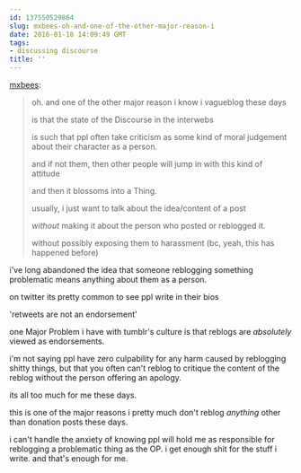 ```yaml
---
id: 137550529864
slug: mxbees-oh-and-one-of-the-other-major-reason-i
date: 2016-01-18 14:09:49 GMT
tags:
- discussing discourse
title: ''
---
```

<p><a class="tumblr_blog" href="http://mxbees.tumblr.com/post/137550080729">mxbees</a>:</p>
<blockquote>
<p>oh. and one of the other major reason i know i vagueblog these days</p>

<p>is that the state of the Discourse in the interwebs</p>

<p>is such that ppl often take criticism as some kind of moral judgement about their character as a person.</p>

<p>and if not them, then other people will jump in with this kind of attitude</p>

<p>and then it blossoms into a Thing.</p>

<p>usually, i just want to talk about the idea/content of a post</p>

<p><em>without</em> making it about the person who posted or reblogged it.</p>

<p>without possibly exposing them to harassment (bc, yeah, this has happened before)</p>
</blockquote>

i've long abandoned the idea that someone reblogging something problematic means anything about them as a person.

on twitter its pretty common to see ppl write in their bios

'retweets are not an endorsement'

one Major Problem i have with tumblr's culture is that reblogs are *absolutely* viewed as endorsements.

i'm not saying ppl have zero culpability for any harm caused by reblogging shitty things, but that you often can't reblog to critique the content of the reblog without the person offering an apology.

its all too much for me these days.

this is one of the major reasons i pretty much don't reblog *anything* other than donation posts these days.

i can't handle the anxiety of knowing ppl will hold me as responsible for reblogging a problematic thing as the OP. i get enough shit for the stuff i write. and that's enough for me.